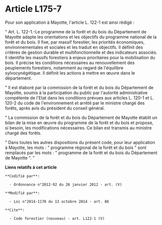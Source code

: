 # Article L175-7

Pour son application à Mayotte, l'article L. 122-1 est ainsi rédigé : 

" Art. L. 122-1.-Le programme de la forêt et du bois du Département de Mayotte adapte les orientations et les objectifs du
programme national de la forêt et du bois. Il fixe, par massif forestier, les priorités économiques, environnementales et
sociales et les traduit en objectifs. Il définit des critères de gestion durable et multifonctionnelle et des indicateurs
associés. Il identifie les massifs forestiers à enjeux prioritaires pour la mobilisation du bois. Il précise les conditions
nécessaires au renouvellement des peuplements forestiers, notamment au regard de l'équilibre sylvocynégétique. Il définit les
actions à mettre en œuvre dans le département. 

" Il est élaboré par la commission de la forêt et du bois du Département de Mayotte, soumis à la participation du public par
l'autorité administrative compétente de l'Etat dans les conditions prévues aux articles L. 120-1 et L. 120-2 du code de
l'environnement et arrêté par le ministre chargé des forêts, après avis du président du conseil général. 

" La commission de la forêt et du bois du Département de Mayotte établit un bilan de la mise en œuvre du programme de la
forêt et du bois et propose, si besoin, les modifications nécessaires. Ce bilan est transmis au ministre chargé des forêts. 

" Dans toutes les autres dispositions du présent code, pour leur application à Mayotte, les mots : " programme régional de la
forêt et du bois " sont remplacés par les mots : " programme de la forêt et du bois du Département de Mayotte ". "

**Liens relatifs à cet article**

	**Codifié par**:

	  - Ordonnance n°2012-92 du 26 janvier 2012 - art. (V)

	**Modifié par**:

	  - Loi n°2014-1170 du 13 octobre 2014 - art. 86

	**Cite**:

	  - Code forestier (nouveau) - art. L122-1 (V)
